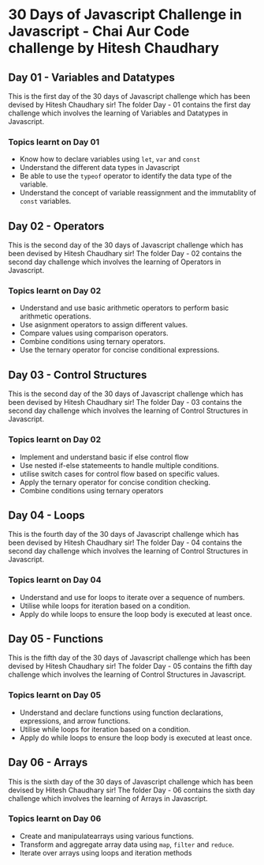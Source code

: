 # 30 Days of Javascript Challenge in Javascript - Chai Aur Code challenge by Hitesh Chaudhary

## Day 01 - Variables and Datatypes

This is the first day of the 30 days of Javascript challenge which has been devised by Hitesh Chaudhary sir! The folder Day - 01 contains the first day challenge which involves the learning of Variables and Datatypes in Javascript.

### Topics learnt on Day 01
 - Know how to declare variables using `let`, `var` and `const` 
 - Understand the different data types in Javascript
 - Be able to use the `typeof` operator to identify the data type of the variable.
 - Understand the concept of variable reassignment and the immutablity of `const` variables.


 ## Day 02 - Operators
 This is the second day of the 30 days of Javascript challenge which has been devised by Hitesh Chaudhary sir! The folder Day - 02 contains the second day challenge which involves the learning of Operators in Javascript.

 ### Topics learnt on Day 02
 - Understand and use basic arithmetic operators to perform basic arithmetic operations.
 - Use asignment operators to assign different values.
 - Compare values using comparison operators.
 - Combine conditions using ternary operators.
 - Use the ternary operator for concise conditional expressions.

 ## Day 03 - Control Structures
 This is the second day of the 30 days of Javascript challenge which has been devised by Hitesh Chaudhary sir! The folder Day - 03 contains the second day challenge which involves the learning of Control Structures in Javascript.

 ### Topics learnt on Day 02
 - Implement and understand basic if else control flow
 - Use nested if-else statemeents to handle multiple conditions.
 - utilise switch cases for control flow based on specific values.
 - Apply the ternary operator for concise condition checking.
 - Combine  conditions using ternary operators

## Day 04 - Loops
 This is the fourth day of the 30 days of Javascript challenge which has been devised by Hitesh Chaudhary sir! The folder Day - 04 contains the second day challenge which involves the learning of Control Structures in Javascript.

 ### Topics learnt on Day 04
 - Understand and use for loops to iterate over a sequence of numbers.
 - Utilise while loops for iteration based on a condition.
 - Apply do while loops to ensure the loop body is executed at least once.

## Day 05 - Functions
 This is the fifth day of the 30 days of Javascript challenge which has been devised by Hitesh Chaudhary sir! The folder Day - 05 contains the fifth day challenge which involves the learning of Control Structures in Javascript.

 ### Topics learnt on Day 05
 - Understand and declare functions using function declarations, expressions, and arrow functions.
 - Utilise while loops for iteration based on a condition.
 - Apply do while loops to ensure the loop body is executed at least once.

 ## Day 06 - Arrays
 This is the sixth day of the 30 days of Javascript challenge which has been devised by Hitesh Chaudhary sir! The folder Day - 06 contains the sixth day challenge which involves the learning of Arrays in Javascript.

 ### Topics learnt on Day 06
 - Create and manipulatearrays using various functions.
 - Transform and aggregate array data using `map`, `filter` and `reduce`.
 - Iterate over arrays using loops and iteration methods

